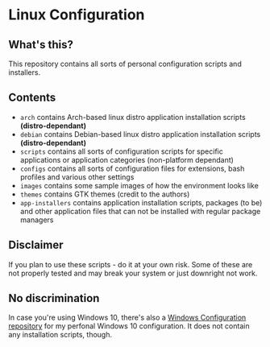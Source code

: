 # Linux Configuration

## What's this?

This repository contains all sorts of personal configuration scripts and installers.

## Contents

- <code>arch</code> contains Arch-based linux distro application installation scripts <b>(distro-dependant)</b>
- <code>debian</code> contains Debian-based linux distro application installation scripts <b>(distro-dependant)</b>
- <code>scripts</code> contains all sorts of configuration scripts for specific applications or application categories (non-platform dependant)
- <code>configs</code> contains all sorts of configuration files for extensions, bash profiles and various other settings
- <code>images</code> contains some sample images of how the environment looks like
- <code>themes</code> contains GTK themes (credit to the authors)
- <code>app-installers</code> contains application installation scripts, packages (to be) and other application files that can not be installed with regular package managers

## Disclaimer

If you plan to use these scripts - do it at your own risk. Some of these are not properly tested and may break your system or just downright not work.

## No discrimination

In case you're using Windows 10, there's also a <a href="https://github.com/LuckyRads/Windows-Configuration">Windows Configuration repository</a> for my perfonal Windows 10 configuration. It does not contain any installation scripts, though.
